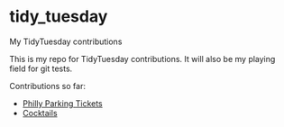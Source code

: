 # tidy_tuesday
My TidyTuesday contributions

This is my repo for TidyTuesday contributions. It will also be my playing field for git tests.

Contributions so far:

* [Philly Parking Tickets](https://github.com/SebaStad/tidy_tuesday/tree/master/3_12_2019)
* [Cocktails](https://github.com/SebaStad/tidy_tuesday/tree/master/29_05_2020)